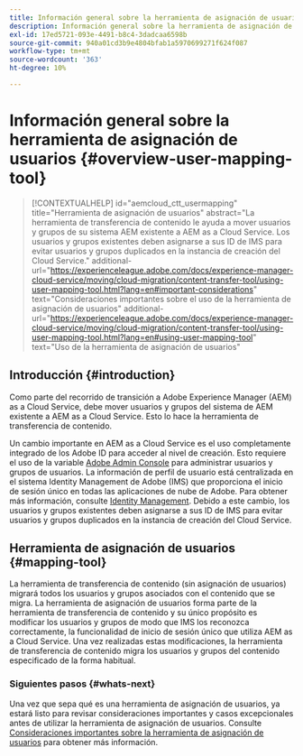 ```yaml
---
title: Información general sobre la herramienta de asignación de usuarios
description: Información general sobre la herramienta de asignación de usuarios
exl-id: 17ed5721-093e-4491-b8c4-3dadcaa6598b
source-git-commit: 940a01cd3b9e4804bfab1a5970699271f624f087
workflow-type: tm+mt
source-wordcount: '363'
ht-degree: 10%

---
```


# Información general sobre la herramienta de asignación de usuarios {#overview-user-mapping-tool}

>[!CONTEXTUALHELP]
>id="aemcloud_ctt_usermapping"
>title="Herramienta de asignación de usuarios"
>abstract="La herramienta de transferencia de contenido le ayuda a mover usuarios y grupos de su sistema AEM existente a AEM as a Cloud Service. Los usuarios y grupos existentes deben asignarse a sus ID de IMS para evitar usuarios y grupos duplicados en la instancia de creación del Cloud Service."
>additional-url="https://experienceleague.adobe.com/docs/experience-manager-cloud-service/moving/cloud-migration/content-transfer-tool/using-user-mapping-tool.html?lang=en#important-considerations" text="Consideraciones importantes sobre el uso de la herramienta de asignación de usuarios"
>additional-url="https://experienceleague.adobe.com/docs/experience-manager-cloud-service/moving/cloud-migration/content-transfer-tool/using-user-mapping-tool.html?lang=en#using-user-mapping-tool" text="Uso de la herramienta de asignación de usuarios"

## Introducción {#introduction}

Como parte del recorrido de transición a Adobe Experience Manager (AEM) as a Cloud Service, debe mover usuarios y grupos del sistema de AEM existente a AEM as a Cloud Service. Esto lo hace la herramienta de transferencia de contenido.

Un cambio importante en AEM as a Cloud Service es el uso completamente integrado de los Adobe ID para acceder al nivel de creación.  Esto requiere el uso de la variable [Adobe Admin Console](https://helpx.adobe.com/es/enterprise/using/admin-console.html) para administrar usuarios y grupos de usuarios. La información de perfil de usuario está centralizada en el sistema Identity Management de Adobe (IMS) que proporciona el inicio de sesión único en todas las aplicaciones de nube de Adobe. Para obtener más información, consulte [Identity Management](https://experienceleague.adobe.com/docs/experience-manager-cloud-service/overview/what-is-new-and-different.html?lang=en#identity-management). Debido a este cambio, los usuarios y grupos existentes deben asignarse a sus ID de IMS para evitar usuarios y grupos duplicados en la instancia de creación del Cloud Service.

## Herramienta de asignación de usuarios {#mapping-tool}

La herramienta de transferencia de contenido (sin asignación de usuarios) migrará todos los usuarios y grupos asociados con el contenido que se migra. La herramienta de asignación de usuarios forma parte de la herramienta de transferencia de contenido y su único propósito es modificar los usuarios y grupos de modo que IMS los reconozca correctamente, la funcionalidad de inicio de sesión único que utiliza AEM as a Cloud Service. Una vez realizadas estas modificaciones, la herramienta de transferencia de contenido migra los usuarios y grupos del contenido especificado de la forma habitual.

### Siguientes pasos {#whats-next}

Una vez que sepa qué es una herramienta de asignación de usuarios, ya estará listo para revisar consideraciones importantes y casos excepcionales antes de utilizar la herramienta de asignación de usuarios. Consulte [Consideraciones importantes sobre la herramienta de asignación de usuarios](/help/journey-migration/content-transfer-tool/user-mapping-tool/considerations-user-mapping-tool.md) para obtener más información.
